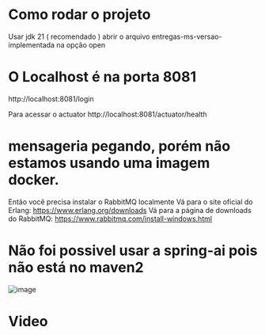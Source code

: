 # Como rodar o projeto

Usar jdk 21 ( recomendado )
abrir o arquivo entregas-ms-versao-implementada na opção open

# O Localhost é na porta 8081
http://localhost:8081/login

Para acessar o actuator
http://localhost:8081/actuator/health

# mensageria pegando, porém não estamos usando uma imagem docker.
Então você precisa instalar o RabbitMQ localmente 
Vá para o site oficial do Erlang: https://www.erlang.org/downloads
Vá para a página de downloads do RabbitMQ: https://www.rabbitmq.com/install-windows.html

# Não foi possivel usar a spring-ai pois não está no maven2
![image](https://github.com/user-attachments/assets/a2c1bad4-2c35-4cf7-ba70-81a58c50ccb1)


# Video
